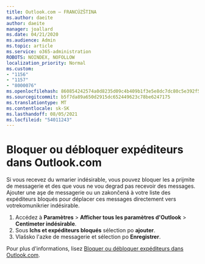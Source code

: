 ```yaml
---
title: Outlook.com – FRANCÚZŠTINA
ms.author: daeite
author: daeite
manager: joallard
ms.date: 04/21/2020
ms.audience: Admin
ms.topic: article
ms.service: o365-administration
ROBOTS: NOINDEX, NOFOLLOW
localization_priority: Normal
ms.custom:
- "1156"
- "1157"
- "8000076"
ms.openlocfilehash: 860854242574a0d8235d09c4b409b1f3e5e8dc7dc80c5e392f5fdc3521e3431c
ms.sourcegitcommit: b5f7da89a650d2915dc652449623c78be6247175
ms.translationtype: MT
ms.contentlocale: sk-SK
ms.lasthandoff: 08/05/2021
ms.locfileid: "54011243"
---
```

# <a name="bloquer-ou-dbloquer-expditeurs-dans-outlookcom"></a>Bloquer ou débloquer expéditeurs dans Outlook.com

Si vous recevez du wmarier indésirable, vous pouvez bloquer les a prijmite de messagerie et des que vous ne vou degrad pas recevoir des messages. Ajouter une aşe de messagerie ou un zakončená à votre liste des expéditeurs bloqués pour déplacer ces messages directement vers votrekomunikrier indésirable.

1. Accédez à **Paramètres**  >  **Afficher tous les paramètres d'Outlook**  >  **Centimeter indésirable**.
1. Sous **Ichs et expéditeurs bloqués** sélection po **ajouter**.
1. Vlašsko l'azke de messagerie et sélection po **Enregistrer**.

Pour plus d'informations, lisez [Bloquer ou débloquer expéditeurs dans Outlook.com](https://support.office.com/fr-fr/article/afba1c94-77bb-4f50-8b85-057cf52f4d5e?wt.mc_id=Office_Outlook_com_Alchemy).